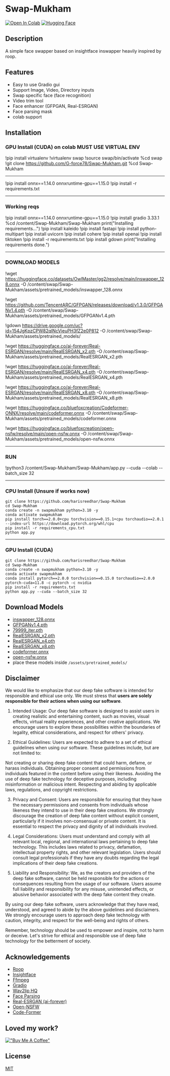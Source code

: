 # Swap-Mukham
[![Open In Colab](https://img.shields.io/badge/Open%20In-Colab-blue?logo=google-colab&logoColor=white)](https://colab.research.google.com/github/harisreedhar/Swap-Mukham/blob/main/swap_mukham_colab.ipynb)
[![Hugging Face](https://img.shields.io/badge/Demo-%F0%9F%A4%97%20Hugging%20Face-blue)](https://huggingface.co/spaces/bluefoxcreation/SwapMukham)
## Description

A simple face swapper based on insightface inswapper heavily inspired by roop.


## Features
- Easy to use Gradio gui
- Support Image, Video, Directory inputs
- Swap specific face (face recognition)
- Video trim tool
- Face enhancer (GFPGAN, Real-ESRGAN)
- Face parsing mask
- colab support


## Installation

### GPU Install (CUDA) on colab MUST USE VIRTUAL ENV

!pip install virtualenv
!virtualenv swap
!source swap/bin/activate
%cd swap
!git clone https://github.com/G-force78/Swap-Mukham.git
%cd Swap-Mukham


-----------------
!pip install onnx==1.14.0 onnxruntime-gpu==1.15.0
!pip install -r requirements.txt

-------------------
### Working reqs
!pip install onnx==1.14.0 onnxruntime-gpu==1.15.0
!pip install gradio 3.33.1
%cd /content/Swap-Mukham/Swap-Mukham
print("Installing requirements...")
!pip install kaleido
!pip install fastapi
!pip install python-multipart
!pip install uvicorn
!pip install cohere
!pip install openai
!pip install tiktoken
!pip install -r requirements.txt 
!pip install gdown
print("Installing requirements done.")

--------------------
### DOWNLOAD MODELS



!wget https://huggingface.co/datasets/OwlMaster/gg2/resolve/main/inswapper_128.onnx -O /content/swap/Swap-Mukham/assets/pretrained_models/inswapper_128.onnx

!wget https://github.com/TencentARC/GFPGAN/releases/download/v1.3.0/GFPGANv1.4.pth -O /content/swap/Swap-Mukham/assets/pretrained_models/GFPGANv1.4.pth

!gdown https://drive.google.com/uc?id=154JgKpzCPW82qINcVieuPH3fZ2e0P812 -O /content/swap/Swap-Mukham/assets/pretrained_models/

!wget https://huggingface.co/ai-forever/Real-ESRGAN/resolve/main/RealESRGAN_x2.pth -O /content/swap/Swap-Mukham/assets/pretrained_models/RealESRGAN_x2.pth

!wget https://huggingface.co/ai-forever/Real-ESRGAN/resolve/main/RealESRGAN_x4.pth -O /content/swap/Swap-Mukham/assets/pretrained_models/RealESRGAN_x4.pth

!wget https://huggingface.co/ai-forever/Real-ESRGAN/resolve/main/RealESRGAN_x8.pth -O /content/swap/Swap-Mukham/assets/pretrained_models/RealESRGAN_x8.pth

!wget https://huggingface.co/bluefoxcreation/Codeformer-ONNX/resolve/main/codeformer.onnx -O /content/swap/Swap-Mukham/assets/pretrained_models/codeformer.onnx

!wget https://huggingface.co/bluefoxcreation/open-nsfw/resolve/main/open-nsfw.onnx -O /content/swap/Swap-Mukham/assets/pretrained_models/open-nsfw.onnx

----------------------------
### RUN
!python3 /content/Swap-Mukham/Swap-Mukham/app.py --cuda --colab --batch_size 32

-----------------------
### CPU Install (Unsure if works now)
````
git clone https://github.com/harisreedhar/Swap-Mukham
cd Swap-Mukham
conda create -n swapmukham python=3.10 -y
conda activate swapmukham
pip install torch==2.0.0+cpu torchvision==0.15.1+cpu torchaudio==2.0.1 --index-url https://download.pytorch.org/whl/cpu
pip install -r requirements_cpu.txt
python app.py
````


--------





### GPU Install (CUDA)
````
git clone https://github.com/harisreedhar/Swap-Mukham
cd Swap-Mukham
conda create -n swapmukham python=3.10 -y
conda activate swapmukham
conda install pytorch==2.0.0 torchvision==0.15.0 torchaudio==2.0.0 pytorch-cuda=11.8 -c pytorch -c nvidia
pip install -r requirements.txt
python app.py --cuda --batch_size 32
````
## Download Models
- [inswapper_128.onnx](https://huggingface.co/deepinsight/inswapper/resolve/main/inswapper_128.onnx)
- [GFPGANv1.4.pth](https://github.com/TencentARC/GFPGAN/releases/download/v1.3.0/GFPGANv1.4.pth)
- [79999_iter.pth](https://drive.google.com/open?id=154JgKpzCPW82qINcVieuPH3fZ2e0P812)
- [RealESRGAN_x2.pth](https://huggingface.co/ai-forever/Real-ESRGAN/resolve/main/RealESRGAN_x2.pth)
- [RealESRGAN_x4.pth](https://huggingface.co/ai-forever/Real-ESRGAN/resolve/main/RealESRGAN_x4.pth)
- [RealESRGAN_x8.pth](https://huggingface.co/ai-forever/Real-ESRGAN/resolve/main/RealESRGAN_x8.pth)
- [codeformer.onnx](https://huggingface.co/bluefoxcreation/Codeformer-ONNX/resolve/main/codeformer.onnx)
- [open-nsfw.onnx](https://huggingface.co/bluefoxcreation/open-nsfw/resolve/main/open-nsfw.onnx)
- place these models inside ``/assets/pretrained_models/``

## Disclaimer

We would like to emphasize that our deep fake software is intended for responsible and ethical use only. We must stress that **users are solely responsible for their actions when using our software**.

1. Intended Usage:
Our deep fake software is designed to assist users in creating realistic and entertaining content, such as movies, visual effects, virtual reality experiences, and other creative applications. We encourage users to explore these possibilities within the boundaries of legality, ethical considerations, and respect for others' privacy.

2. Ethical Guidelines:
Users are expected to adhere to a set of ethical guidelines when using our software. These guidelines include, but are not limited to:

Not creating or sharing deep fake content that could harm, defame, or harass individuals.
Obtaining proper consent and permissions from individuals featured in the content before using their likeness.
Avoiding the use of deep fake technology for deceptive purposes, including misinformation or malicious intent.
Respecting and abiding by applicable laws, regulations, and copyright restrictions.

3. Privacy and Consent:
Users are responsible for ensuring that they have the necessary permissions and consents from individuals whose likeness they intend to use in their deep fake creations. We strongly discourage the creation of deep fake content without explicit consent, particularly if it involves non-consensual or private content. It is essential to respect the privacy and dignity of all individuals involved.

4. Legal Considerations:
Users must understand and comply with all relevant local, regional, and international laws pertaining to deep fake technology. This includes laws related to privacy, defamation, intellectual property rights, and other relevant legislation. Users should consult legal professionals if they have any doubts regarding the legal implications of their deep fake creations.

5. Liability and Responsibility:
We, as the creators and providers of the deep fake software, cannot be held responsible for the actions or consequences resulting from the usage of our software. Users assume full liability and responsibility for any misuse, unintended effects, or abusive behavior associated with the deep fake content they create.

By using our deep fake software, users acknowledge that they have read, understood, and agreed to abide by the above guidelines and disclaimers. We strongly encourage users to approach deep fake technology with caution, integrity, and respect for the well-being and rights of others.

Remember, technology should be used to empower and inspire, not to harm or deceive. Let's strive for ethical and responsible use of deep fake technology for the betterment of society.


## Acknowledgements

- [Roop](https://github.com/s0md3v/roop)
- [Insightface](https://github.com/deepinsight)
- [Ffmpeg](https://ffmpeg.org/)
- [Gradio](https://gradio.app/)
- [Wav2lip HQ](https://github.com/Markfryazino/wav2lip-hq)
- [Face Parsing](https://github.com/zllrunning/face-parsing.PyTorch)
- [Real-ESRGAN (ai-forever)](https://github.com/ai-forever/Real-ESRGAN)
- [Open-NSFW](https://github.com/yahoo/open_nsfw)
- [Code-Former](https://github.com/sczhou/CodeFormer)

## Loved my work?
[!["Buy Me A Coffee"](https://www.buymeacoffee.com/assets/img/custom_images/orange_img.png)](https://www.buymeacoffee.com/harisreedhar)

## License

[MIT](https://choosealicense.com/licenses/mit/)
